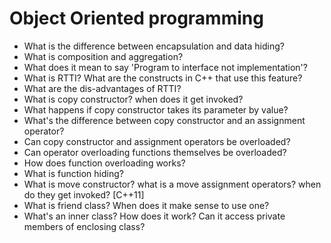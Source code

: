 # Object Oriented programming
  - What is the difference between encapsulation and data hiding?
  - What is composition and aggregation?
  - What does it mean to say 'Program to interface not implementation'?
  - What is RTTI? What are the constructs in C++ that use this feature? 
  - What are the dis-advantages of RTTI?
  - What is copy constructor? when does it get invoked?
  - What happens if copy constructor takes its parameter by value?
  - What's the difference between copy constructor and an assignment operator?
  - Can copy constructor and assignment operators be overloaded?
  - Can operator overloading functions themselves be overloaded?
  - How does function overloading works?
  - What is function hiding?
  - What is move constructor? what is a move assignment operators? when do they get invoked? [C++11]
  - What is friend class? When does it make sense to use one?
  - What's an inner class? How does it work? Can it access private members of enclosing class?
